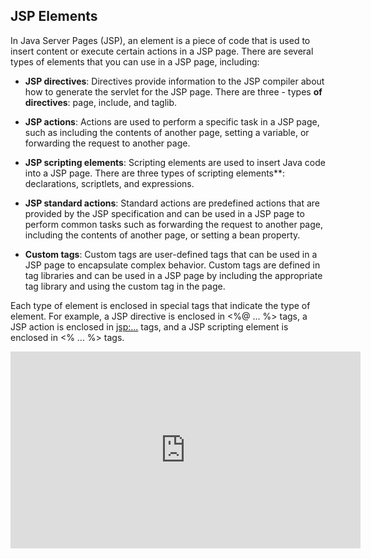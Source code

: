 ## JSP Elements

In Java Server Pages (JSP), an element is a piece of code that is used to insert content or execute certain actions in a JSP page. There are several types of elements that you can use in a JSP page, including:

- **JSP directives**: Directives provide information to the JSP compiler about how to generate the servlet for the JSP page. There are three - types **of directives**: page, include, and taglib.

- **JSP actions**: Actions are used to perform a specific task in a JSP page, such as including the contents of another page, setting a variable, or forwarding the request to another page.

- **JSP scripting elements**: Scripting elements are used to insert Java code into a JSP page. There are three types of scripting elements**: declarations, scriptlets, and expressions.

- **JSP standard actions**: Standard actions are predefined actions that are provided by the JSP specification and can be used in a JSP page to perform common tasks such as forwarding the request to another page, including the contents of another page, or setting a bean property.

- **Custom tags**: Custom tags are user-defined tags that can be used in a JSP page to encapsulate complex behavior. Custom tags are defined in tag libraries and can be used in a JSP page by including the appropriate tag library and using the custom tag in the page.

Each type of element is enclosed in special tags that indicate the type of element. For example, a JSP directive is enclosed in <%@ ... %> tags, a JSP action is enclosed in <jsp:...> tags, and a JSP scripting element is enclosed in <% ... %> tags.


<iframe width="560" height="315" src="https://www.youtube.com/embed/Af6cuxgHHX8" title="YouTube video player" frameborder="0" allow="accelerometer; autoplay; clipboard-write; encrypted-media; gyroscope; picture-in-picture; web-share" allowfullscreen></iframe>

